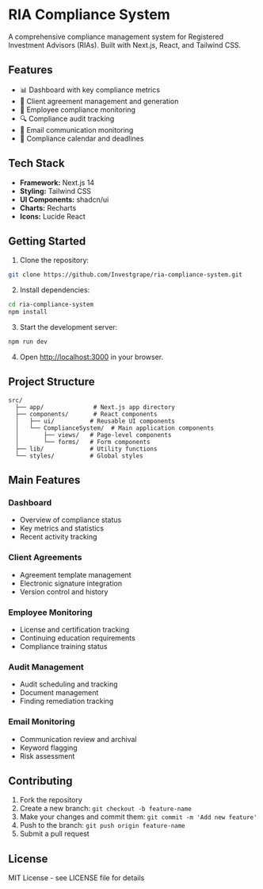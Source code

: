 # RIA Compliance System

A comprehensive compliance management system for Registered Investment Advisors (RIAs). Built with Next.js, React, and Tailwind CSS.

## Features

- 📊 Dashboard with key compliance metrics
- 📝 Client agreement management and generation
- 👥 Employee compliance monitoring
- 🔍 Compliance audit tracking
- 📧 Email communication monitoring
- 📅 Compliance calendar and deadlines

## Tech Stack

- **Framework:** Next.js 14
- **Styling:** Tailwind CSS
- **UI Components:** shadcn/ui
- **Charts:** Recharts
- **Icons:** Lucide React

## Getting Started

1. Clone the repository:
```bash
git clone https://github.com/Investgrape/ria-compliance-system.git
```

2. Install dependencies:
```bash
cd ria-compliance-system
npm install
```

3. Start the development server:
```bash
npm run dev
```

4. Open [http://localhost:3000](http://localhost:3000) in your browser.

## Project Structure

```
src/
  ├── app/              # Next.js app directory
  ├── components/       # React components
  │   ├── ui/          # Reusable UI components
  │   └── ComplianceSystem/  # Main application components
  │       ├── views/   # Page-level components
  │       └── forms/   # Form components
  ├── lib/             # Utility functions
  └── styles/          # Global styles
```

## Main Features

### Dashboard
- Overview of compliance status
- Key metrics and statistics
- Recent activity tracking

### Client Agreements
- Agreement template management
- Electronic signature integration
- Version control and history

### Employee Monitoring
- License and certification tracking
- Continuing education requirements
- Compliance training status

### Audit Management
- Audit scheduling and tracking
- Document management
- Finding remediation tracking

### Email Monitoring
- Communication review and archival
- Keyword flagging
- Risk assessment

## Contributing

1. Fork the repository
2. Create a new branch: `git checkout -b feature-name`
3. Make your changes and commit them: `git commit -m 'Add new feature'`
4. Push to the branch: `git push origin feature-name`
5. Submit a pull request

## License

MIT License - see LICENSE file for details
